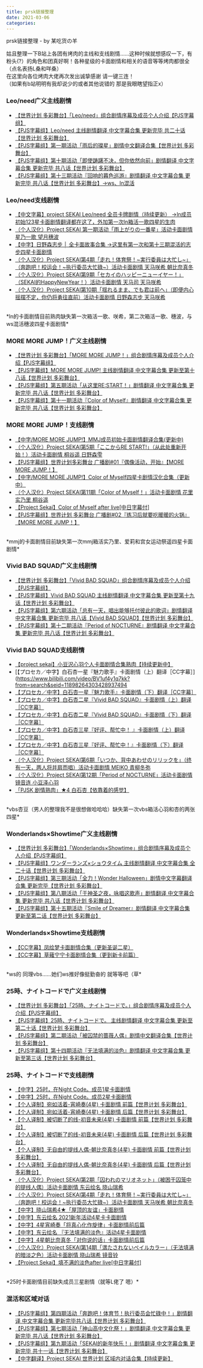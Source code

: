 ```yaml
---
title: prsk链接整理
date: 2021-03-06
categories:
---
```


prsk链接整理 - by 某吃货の羊  

姑且整理一下B站上各团有烤肉的主线和支线剧情……这种时候就想感叹一下，有粉头(?）的角色和团真好啊！各种星级的卡面剧情和相关的语音等等烤肉都很全
（点名表扬L桑和咩桑）  
在这里向各位烤肉大佬再次发出诚挚感谢 请一键三连！  
（如果有b站明明有我却说少的或者其他说错的 那是我眼瞎望指正x）  

### Leo/need广义主线剧情  
- [【世界计划 多彩舞台】「Leo/need」组合剧情序幕及成员个人介绍【PJS字幕组】](https://www.bilibili.com/video/av542012989/?spm_id_from=333.788.b_765f64657363.1)  
- [【PJS字幕组】Leo/need 主线剧情翻译 中文字幕合集 更新完毕 共二十话【世界计划 多彩舞台】](https://www.bilibili.com/video/BV1kD4y1R7h9)  
- [【PJS字幕组】第一期活动「雨后的璨星」剧情中文翻译合集【世界计划 多彩舞台】](https://www.bilibili.com/video/BV17a411A72N)  
- [【PJS字幕组】第十期活动「即使踌躇不决，但你依然向前」剧情翻译 中文字幕合集 更新完毕 共八话【世界计划 多彩舞台】](https://www.bilibili.com/video/BV1th411y7AN)  
- [【PJS字幕组】第十三期活动『回响的暮色巡游』剧情翻译 中文字幕合集 更新完毕 共八话【世界计划 多彩舞台】→ws、ln混活](https://www.bilibili.com/video/BV1Up4y1p7Kj?from=search&seid=4374839924008121348)  

### Leo/need支线剧情  
- [【中文字幕】project SEKAI Leo/need 全员卡牌剧情（持续更新） →ln成员初始123星卡面剧情翻译都在这了，外加第一次ln箱活一歌四星的生肉](https://www.bilibili.com/video/BV1ko4y1d785?p=22)  
- [（个人汉化）Project SEKAI 第一期活动「雨上がりの一番星」活动卡面剧情 星乃一歌 望月穗波](https://www.bilibili.com/video/BV16k4y1C7k2?from=search&seid=10515794991509371391)  
- [【中字】日野森志步 │ 全卡面故事合集 →这里有第一次和第十三期混活的志步四星卡面剧情](https://www.bilibili.com/video/BV1GT4y1F7ce?p=4)  
- [（个人汉化）Project SEKAI第4期「走れ！体育祭！~実行委員は大忙し~」（奔跑吧！校运会！~执行委员大忙碌~）活动卡面剧情 天马咲希 朝比奈真冬](https://www.bilibili.com/video/BV1Fa411w7eK?from=search&seid=18368635733693936400)  
- [（个人汉化）Project SEKAI第9期「セカイのハッピーニューイヤー！」（SEKAI的HappyNewYear！）活动卡面剧情 天马司 天马咲希](https://www.bilibili.com/video/BV1JV411t7NB?from=search&seid=18368635733693936400)  
- [（个人汉化）Project SEKAI第10期「揺れるまま、でも君は前へ」（即便内心摇摆不定，你仍将勇往直前）活动卡面剧情 日野森志步 天马咲希](https://www.bilibili.com/video/BV1RU4y1x7Jp/?spm_id_from=333.788.videocard.1)  
<br/>
*ln的卡面剧情目前熟肉缺失第一次箱活一歌、咲希，第二次箱活一歌、穗波，与ws混活穗波四星卡面剧情*  


### MORE MORE JUMP！广义主线剧情  
- [【世界计划 多彩舞台】「MORE MORE JUMP！」组合剧情序幕及成员个人介绍【PJS字幕组】](https://www.bilibili.com/video/av414420318/?spm_id_from=333.788.b_765f64657363.1)  
- [【PJS字幕组】MORE MORE JUMP! 主线剧情翻译 中文字幕合集 更新至第十八话【世界计划 多彩舞台】](https://www.bilibili.com/video/BV1Nh41197id)  
- [【PJS字幕组】第五期活动「从这里RE:START！」剧情翻译 中文字幕合集 更新完毕 共八话【世界计划 多彩舞台】](https://www.bilibili.com/video/BV1w5411571M)  
- [【PJS字幕组】第十一期活动『Color of Myself』剧情翻译 中文字幕合集 更新完毕 共八话【世界计划 多彩舞台】](https://www.bilibili.com/video/BV1FK4y1s79m/?spm_id_from=333.788.videocard.2)  

### MORE MORE JUMP！支线剧情  
- [【中字/MORE MORE JUMP!】MMJ成员初始卡面剧情翻译合集(更新中)](https://www.bilibili.com/video/BV1k54y1t7cd?p=23)  
- [（个人汉化）Project SEKAI第5期「ここからRE START!」（从此处重新开始！）活动卡面剧情 桐谷遥 日野森雫](https://www.bilibili.com/video/BV1ey4y1q7kh)  
- [【PJS字幕组】世界计划多彩舞台 广播剧#01『偶像活动，开始』【MORE MORE JUMP！】](https://www.bilibili.com/video/BV1Wz4y1k7Bi)  
- [【中字/MORE MORE JUMP!】Color of Myself四星卡剧情汉化合集（更新中）](https://www.bilibili.com/video/BV1S54y1Y7pM)  
- [（个人汉化）Project SEKAI第11期「Color of Myself！」活动卡面剧情 花里实乃里 桐谷遥](https://www.bilibili.com/video/BV1y54y1p7Xz)  
- [【Project Sekai】Color of Myself after live[中日字幕付]](https://www.bilibili.com/video/BV18p4y1H7sE?from=search&seid=387850170166186990)  
- [【PJS字幕组】世界计划 多彩舞台 广播剧#02『练习后就要吃暖暖的火锅』【MORE MORE JUMP！】](https://www.bilibili.com/video/BV1Tv411e7S8/?spm_id_from=333.788.videocard.1)  
<br/>
*mmj的卡面剧情目前缺失第一次mmj箱活实乃里、爱莉和宫女运动祭遥四星卡面剧情*  

### Vivid BAD SQUAD广义主线剧情  
- [【世界计划 多彩舞台】「Vivid BAD SQUAD」组合剧情序幕及成员个人介绍【PJS字幕组】](https://www.bilibili.com/video/av542018687/?spm_id_from=333.788.b_765f64657363.1)  
- [【PJS字幕组】Vivid BAD SQUAD 主线剧情翻译 中文字幕合集 更新至第十九话【世界计划 多彩舞台】](https://www.bilibili.com/video/BV1tT4y1c7W3)  
- [【PJS字幕组】第六期活动「总有一天，唱出能够托付彼此的歌词」剧情翻译 中文字幕合集 更新完毕 共八话【Vivid BAD SQUAD】【世界计划 多彩舞台】](https://www.bilibili.com/video/BV19i4y1V7jq)  
- [【PJS字幕组】第十二期活动『Period of NOCTURNE』剧情翻译 中文字幕合集 更新完毕 共八话【世界计划 多彩舞台】](https://www.bilibili.com/video/BV17A411u7Uc/?spm_id_from=333.788.videocard.0)  

### Vivid BAD SQUAD支线剧情  
- [【project sekai】小豆沢心羽个人卡面剧情合集熟肉【持续更新中】](https://www.bilibili.com/video/BV1Qh411k7GD/?spm_id_from=333.788.videocard.18)  
- [【プロセカ／中字】白石杏一星『魅力歌手』卡面剧情（上）翻译［CC字幕］](https://www.bilibili.com/video/BV1uf4y1q7kk?from=search&seid=11898264303428937494  
- [【プロセカ／中字】白石杏一星『魅力歌手』卡面剧情（下）翻译［CC字幕］](https://www.bilibili.com/video/BV1yV411y7Dn)  
- [【プロセカ／中字】白石杏二星『Vivid BAD SQUAD』卡面剧情（上）翻译［CC字幕］](https://www.bilibili.com/video/BV1xv411r7J4)  
- [【プロセカ／中字】白石杏二星『Vivid BAD SQUAD』卡面剧情（下）翻译［CC字幕］](https://www.bilibili.com/video/BV16r4y1w7J9)  
- [【プロセカ／中字】白石杏三星『好评、帮忙中！ 』卡面剧情（上）翻译［CC字幕］](https://www.bilibili.com/video/BV1gD4y1X7ft)  
- [【プロセカ／中字】白石杏三星『好评、帮忙中！』卡面剧情（下）翻译［CC字幕］](https://www.bilibili.com/video/BV1RK4y1j7yV)  
- [（个人汉化）Project SEKAI第6期「いつか、背中あわせのリリックを」（终有一天，两人将并肩而唱）活动卡面剧情 MEIKO 青柳冬弥](https://www.bilibili.com/video/BV1w64y1f77v)  
- [（个人汉化）Project SEKAI第12期「Period of NOCTURNE」活动卡面剧情 镜音连 小豆泽心羽](https://www.bilibili.com/video/BV1rN411R7FZ)  
- [「PJSK 剧情熟肉」★4 白石杏【依靠着的感觉】](https://www.bilibili.com/video/BV1hf4y1r7Lw/?spm_id_from=333.788.videocard.12)  
<br/>
*vbs杏豆（男人的整理我不是很想做哈哈哈）缺失第一次vbs箱活心羽和杏的两张四星*  

### Wonderlands×Showtime广义主线剧情  
- [【世界计划 多彩舞台】「Wonderlands×Showtime」组合剧情序幕及成员个人介绍【PJS字幕组】](https://www.bilibili.com/video/av201900799/?spm_id_from=333.788.b_765f64657363.1)  
- [【PJS字幕组】ワンダーランズ×ショウタイム 主线剧情翻译 中文字幕合集 全二十话【世界计划 多彩舞台】](https://www.bilibili.com/video/BV11A411J7U3)   
- [【PJS字幕组】第三期活动「全力！Wonder Halloween」剧情中文字幕翻译合集 更新完毕【世界计划 多彩舞台】](https://www.bilibili.com/video/BV12z4y1C7yh)  
- [【PJS字幕组】第八期活动「于神圣之夜，咏唱这歌声」剧情翻译 中文字幕合集 更新完毕 共八话【世界计划 多彩舞台】](https://www.bilibili.com/video/BV1ff4y1Y76J)  
- [【PJS字幕组】第十五期活动『Smile of Dreamer』剧情翻译 中文字幕合集 更新至第二话【世界计划 多彩舞台】](https://www.bilibili.com/video/BV1Ky4y1a7TF?from=search&seid=7311555568845435450)  

### Wonderlands×Showtime支线剧情  
- [【CC字幕】凤绘梦卡面剧情合集（更新圣诞二星）](https://www.bilibili.com/video/BV1ni4y177wj?from=search&seid=9215862393006664165)  
- [【CC字幕】草薙宁宁卡面剧情合集（更到新卡前篇）](https://www.bilibili.com/video/BV1Ky4y1r7hx/?spm_id_from=333.788.videocard.1)  
<br/>
*ws的 同理vbs……她们ws推好像挺勤奋的 就等等吧（草*  


### 25時、ナイトコードで广义主线剧情  
- [【世界计划 多彩舞台】「25時、ナイトコードで。」组合剧情序幕及成员个人介绍【PJS字幕组】](https://www.bilibili.com/video/BV1E5411b7Y7)  
- [【PJS字幕组】25時、ナイトコードで。 主线剧情翻译 中文字幕合集 更新至第二十话【世界计划 多彩舞台】](https://www.bilibili.com/video/BV11V41117sq)  
- [【PJS字幕组】第二期活动「被囚禁的蔷薇人偶」剧情中文翻译合集【世界计划 多彩舞台】](https://www.bilibili.com/video/BV1ut4y1e7Aa)  
- [【PJS字幕组】第十四期活动『无法填满的淡色』剧情翻译 中文字幕合集 更新至第三话【世界计划 多彩舞台】](https://www.bilibili.com/video/BV155411E75N)  


### 25時、ナイトコードで支线剧情  
- [【中字】25时，在Night Code。成员1星卡面剧情](https://www.bilibili.com/video/BV1pA411H7uZ?from=search&seid=7641914003013880589)  
- [【中字】25时，在Night Code。成员2星卡面剧情](https://www.bilibili.com/video/BV1Sy4y117EZ/?spm_id_from=333.788.videocard.0)  
- [【个人译制】宛如活着-宵崎奏(4星) 卡面剧情 前篇【世界计划 多彩舞台】](https://www.bilibili.com/video/BV1zK4y177dx?from=search&seid=6822193304403700142)  
- [【个人译制】宛如活着-宵崎奏(4星) 卡面剧情 后篇【世界计划 多彩舞台】](https://www.bilibili.com/video/BV17V411y7d9/?spm_id_from=333.788.videocard.0)  
- [【个人译制】被切断了的线-初音未来(4星) 卡面剧情 前篇【世界计划 多彩舞台】](https://www.bilibili.com/video/BV1ga4y1s75w/?spm_id_from=333.788.videocard.5)  
- [【个人译制】被切断了的线-初音未来(4星) 卡面剧情 后篇【世界计划 多彩舞台】](https://www.bilibili.com/video/BV1354y1r7eG/?spm_id_from=333.788.videocard.0)  
- [【个人译制】无自由的提线人偶-朝比奈真冬(4星) 卡面剧情 前篇【世界计划 多彩舞台】](https://www.bilibili.com/video/BV1br4y1w7Eh)  
- [【个人译制】无自由的提线人偶-朝比奈真冬(4星) 卡面剧情 后篇【世界计划 多彩舞台】](https://www.bilibili.com/video/BV1oK4y177qr)  
- [（个人汉化）Project SEKAI第2期「囚われのマリオネット」（被困于囚笼中的提线人偶）活动卡面剧情 东云绘名 晓山瑞希](https://www.bilibili.com/video/BV1PT4y1F7u8)  
- [（个人汉化）Project SEKAI第4期「走れ！体育祭！~実行委員は大忙し~」（奔跑吧！校运会！~执行委员大忙碌~）活动卡面剧情 天马咲希 朝比奈真冬](https://www.bilibili.com/video/BV1Fa411w7eK?from=search&seid=18368635733693936400)  
- [【中字】晓山瑞希4★「屋顶的友谊」卡面剧情](https://www.bilibili.com/video/BV1fv4y1o7cn?p=2])  
- [【中字】东云绘名 2021新年活动4星卡卡面剧情](https://www.bilibili.com/video/BV1Ko4y1o7YD/?spm_id_from=333.788.videocard.11)  
- [【中字】4星宵崎奏「将真心化作旋律」卡面剧情前后篇](https://www.bilibili.com/video/BV1Jo4y1R7Tm/?spm_id_from=333.788.videocard.0)  
- [【中字】东云绘名 『无法填满的淡色』活动4星卡面剧情](https://www.bilibili.com/video/BV1FA411u7KM/?spm_id_from=333.788.videocard.2)  
- [【中字】4星朝比奈真冬「对你说的话」卡面剧情前后篇](https://www.bilibili.com/video/BV1zf4y1z7ZQ/?spm_id_from=333.788.videocard.2)  
- [（个人汉化）Project SEKAI第14期「満たされないペイルカラー」（无法填满的暗淡之色）活动卡面剧情 晓山瑞希 镜音铃](https://www.bilibili.com/video/BV1Nh411k7R5)  
- [【Project Sekai】填不满的淡色after live[中日字幕付]](https://www.bilibili.com/video/BV1Vp4y1H79Q)  
<br/>
*25时卡面剧情目前缺失成员三星剧情（就等L佬了 嗯）*  


### 混活和区域对话  
- [【PJS字幕组】第四期活动「奔跑吧！体育节！执行委员会忙碌中！」剧情翻译 中文字幕合集 更新完毕共八话【世界计划 多彩舞台】](https://www.bilibili.com/video/BV1Vz4y1y7aM)  
- [【PJS字幕组】第七期活动「神山高中文化祭！」剧情翻译 中文字幕合集 更新完毕 共八话【世界计划 多彩舞台】](https://www.bilibili.com/video/BV1gf4y1e76V)  
- [【PJS字幕组】第九期活动「SEKAI的新年快乐！」剧情翻译 中文字幕合集 更新完毕 共十一话【世界计划 多彩舞台】](https://www.bilibili.com/video/BV12p4y1B7ZS)  
- [【中字翻译】Project SEKAI 世界计划 区域内对话合集【持续更新】](https://www.bilibili.com/video/BV1SD4y1R73e/?spm_id_from=trigger_reload)  

